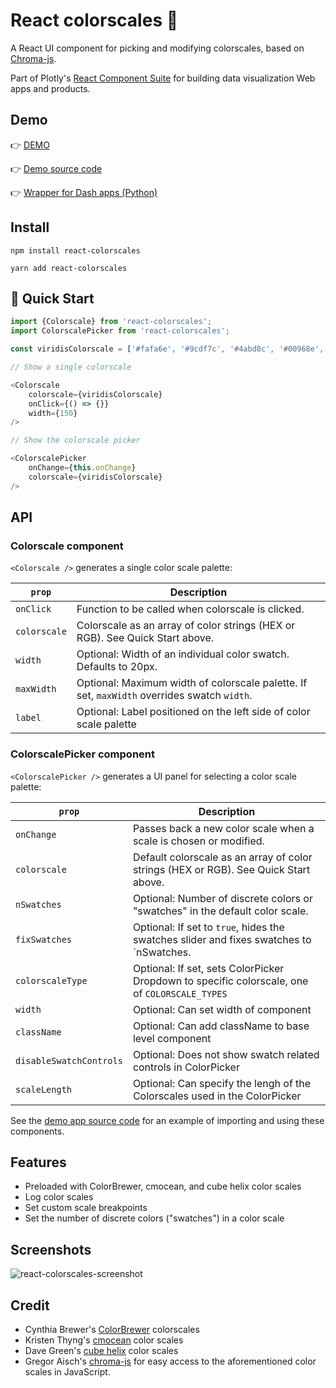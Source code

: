 # React colorscales 🌈

A React UI component for picking and modifying colorscales, based on [Chroma-js](https://gka.github.io/chroma.js/).

Part of Plotly's [React Component Suite](https://plot.ly/products/react/) for building data visualization Web apps and products.

## Demo

👉 [DEMO](https://plotly.github.io/react-colorscales/)

👉 [Demo source code](https://github.com/plotly/react-colorscales/tree/master/docs)

👉 [Wrapper for Dash apps (Python)](https://github.com/plotly/dash-colorscales/blob/master/README.md)


## Install

`npm install react-colorscales`

`yarn add react-colorscales`


## 🚗 Quick Start

```js
import {Colorscale} from 'react-colorscales';
import ColorscalePicker from 'react-colorscales';

const viridisColorscale = ['#fafa6e', '#9cdf7c', '#4abd8c', '#00968e', '#106e7c', '#2a4858'];

// Show a single colorscale

<Colorscale
    colorscale={viridisColorscale}
    onClick={() => {}}
    width={150}
/>

// Show the colorscale picker

<ColorscalePicker 
    onChange={this.onChange}
    colorscale={viridisColorscale}
/>
```

## API

### Colorscale component

`<Colorscale />` generates a single color scale palette:

| `prop`         | Description                                                                                | 
| -------------- | ------------------------------------------------------------------------------------------ |
| `onClick`      | Function to be called when colorscale is clicked.                                          |
| `colorscale`   | Colorscale as an array of color strings (HEX or RGB). See Quick Start above.               |
| `width`        | Optional: Width of an individual color swatch. Defaults to 20px.                           |
| `maxWidth`     | Optional: Maximum width of colorscale palette. If set, `maxWidth` overrides swatch `width`. |
| `label`        | Optional: Label positioned on the left side of color scale palette                         |


### ColorscalePicker component

`<ColorscalePicker />` generates a UI panel for selecting a color scale palette:

| `prop`                  | Description                                                                                | 
| ----------------------- | ------------------------------------------------------------------------------------------ |
| `onChange`              | Passes back a new color scale when a scale is chosen or modified.                          |
| `colorscale`            | Default colorscale as an array of color strings (HEX or RGB). See Quick Start above.       |
| `nSwatches`             | Optional: Number of discrete colors or "swatches" in the default color scale.              |
| `fixSwatches`           | Optional: If set to `true`, hides the swatches slider and fixes swatches to `nSwatches.    |
| `colorscaleType`        | Optional: If set, sets ColorPicker Dropdown to specific colorscale, one of `COLORSCALE_TYPES`|
| `width`                 | Optional: Can set width of component                                                       |
| `className`             | Optional: Can add className to base level component                                        |
| `disableSwatchControls` | Optional: Does not show swatch related controls in ColorPicker                             |
| `scaleLength`| Optional: Can specify the lengh of the Colorscales used in the ColorPicker |


See the [demo app source code](https://github.com/plotly/react-colorscales-demo-app/blob/master/src/App.js) for an example of importing and using these components.


## Features

- Preloaded with ColorBrewer, cmocean, and cube helix color scales
- Log color scales
- Set custom scale breakpoints
- Set the number of discrete colors ("swatches") in a color scale


## Screenshots

![react-colorscales-screenshot](https://user-images.githubusercontent.com/4257572/43021804-01564c8a-8c33-11e8-961b-416c6b00caa2.png)


## Credit

- Cynthia Brewer's [ColorBrewer](http://colorbrewer2.org/) colorscales
- Kristen Thyng's [cmocean](http://matplotlib.org/cmocean/) color scales
- Dave Green's [cube helix](https://www.mrao.cam.ac.uk/~dag/CUBEHELIX/) color scales
- Gregor Aisch's [chroma-js](https://github.com/gka/chroma.js/) for easy access to the aforementioned color scales in JavaScript.
